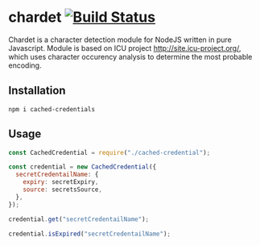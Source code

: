 # chardet [![Build Status](https://travis-ci.org/runk/node-chardet.png)](https://travis-ci.org/runk/node-chardet)

Chardet is a character detection module for NodeJS written in pure Javascript.
Module is based on ICU project http://site.icu-project.org/, which uses character
occurency analysis to determine the most probable encoding.

## Installation

```
npm i cached-credentials
```

## Usage

```javascript
const CachedCredential = require("./cached-credential");

const credential = new CachedCredential({
  secretCredentailName: {
    expiry: secretExpiry,
    source: secretsSource,
  },
});

credential.get("secretCredentailName");

credential.isExpired("secretCredentailName");
```
